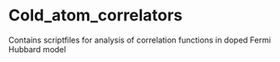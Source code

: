 # Cold_atom_correlators
Contains scriptfiles for analysis of correlation functions in doped Fermi Hubbard model
